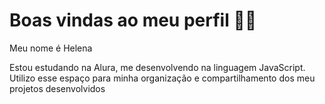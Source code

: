 # Boas vindas ao meu perfil 💙💙
Meu nome é Helena

Estou estudando na Alura, me desenvolvendo na linguagem JavaScript. Utilizo esse espaço para minha organização e compartilhamento dos meu projetos desenvolvidos
